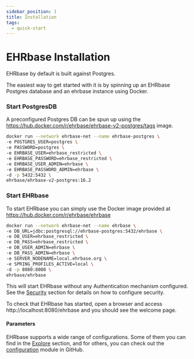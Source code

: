 ```yaml
---
sidebar_position: 1
title: Installation
tags: 
  - quick-start
---
```


# EHRbase Installation

EHRbase by default is built against Postgres.

The easiest way to get started with it is by spinning up an EHRbase Postgres database and an ehrbase instance using Docker.

### Start PostgresDB

A preconfigured Postgres DB can be spun up using the https://hub.docker.com/r/ehrbase/ehrbase-v2-postgres/tags image.

```bash
docker run --network ehrbase-net --name ehrbase-postgres \
-e POSTGRES_USER=postgres \
-e PASSWORD=postgres \
-e EHRBASE_USER=ehrbase_restricted \
-e EHRBASE_PASSWORD=ehrbase_restricted \
-e EHRBASE_USER_ADMIN=ehrbase \
-e EHRBASE_PASSWORD_ADMIN=ehrbase \
-d -p 5432:5432 \
ehrbase/ehrbase-v2-postgres:16.2
```

### Start EHRbase

To start EHRbase you can simply use the Docker image provided at https://hub.docker.com/r/ehrbase/ehrbase

```bash
docker run --network ehrbase-net --name ehrbase \
-e DB_URL=jdbc:postgresql://ehrbase-postgres:5432/ehrbase \
-e DB_USER=ehrbase_restricted \
-e DB_PASS=ehrbase_restricted \
-e DB_USER_ADMIN=ehrbase \
-e DB_PASS_ADMIN=ehrbase \
-e SERVER_NODENAME=local.ehrbase.org \
-e SPRING_PROFILES_ACTIVE=local \
-d -p 8080:8080 \
ehrbase/ehrbase
```

This will start EHRbase without any Authentication mechanism configured. See the [Security](03-Explore/04-Security.md) section for details on how to configure security.

To check that EHRbase has started, open a browser and access http://localhost:8080/ehrbase and you should see the welcome page.

#### Parameters

EHRbase supports a wide range of configurations. Some of them you can find in the [Explore](/docs/category/explore) section, and for others, you can check out the [configuration](https://github.com/ehrbase/ehrbase/tree/develop/configuration) module in GitHub.
